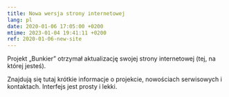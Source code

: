 ```yaml
---
title: Nowa wersja strony internetowej
lang: pl
date: 2020-01-06 17:05:00 +0200
mtime: 2023-01-04 19:41:11 +0200
ref: 2020-01-06-new-site
---
```


Projekt „Bunkier” otrzymał aktualizację swojej strony internetowej
(tej, na której jesteś).

Znajdują się tutaj krótkie informacje o projekcie,
nowościach serwisowych i kontaktach. Interfejs jest prosty i lekki.
